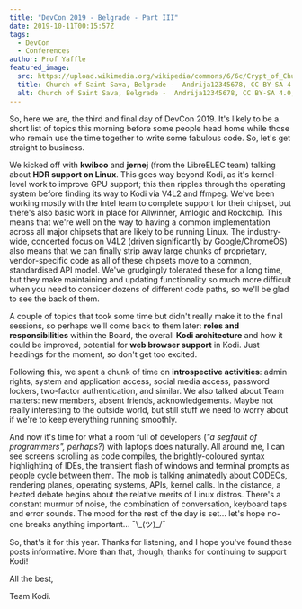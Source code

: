 ```yaml
---
title: "DevCon 2019 - Belgrade - Part III"
date: 2019-10-11T00:15:57Z
tags:
  - DevCon
  - Conferences
author: Prof Yaffle
featured_image:
  src: https://upload.wikimedia.org/wikipedia/commons/6/6c/Crypt_of_Church_of_Saint_Sava%2C_Belgrade%2C_Serbia.jpg
  title: Church of Saint Sava, Belgrade -  Andrija12345678, CC BY-SA 4.0, via Wikimedia Commons
  alt: Church of Saint Sava, Belgrade -  Andrija12345678, CC BY-SA 4.0, via Wikimedia Commons
---
```


So, here we are, the third and final day of DevCon 2019. It's likely to be a short list of topics this morning before some people head home while those who remain use the time together to write some fabulous code. So, let's get straight to business.

We kicked off with **kwiboo** and **jernej** (from the LibreELEC team) talking about **HDR support on Linux**. This goes way beyond Kodi, as it's kernel-level work to improve GPU support; this then ripples through the operating system before finding its way to Kodi via V4L2 and ffmpeg. We've been working mostly with the Intel team to complete support for their chipset, but there's also basic work in place for Allwinner, Amlogic and Rockchip. This means that we're well on the way to having a common implementation across all major chipsets that are likely to be running Linux. The industry-wide, concerted focus on V4L2 (driven significantly by Google/ChromeOS) also means that we can finally strip away large chunks of proprietary, vendor-specific code as all of these chipsets move to a common, standardised API model. We've grudgingly tolerated these for a long time, but they make maintaining and updating functionality so much more difficult when you need to consider dozens of different code paths, so we'll be glad to see the back of them.

A couple of topics that took some time but didn't really make it to the final sessions, so perhaps we'll come back to them later: **roles and responsibilities** within the Board, the overall **Kodi architecture** and how it could be improved, potential for **web browser support** in Kodi. Just headings for the moment, so don't get too excited.

Following this, we spent a chunk of time on **introspective activities**: admin rights, system and application access, social media access, password lockers, two-factor authentication, and similar. We also talked about Team matters: new members, absent friends, acknowledgements. Maybe not really interesting to the outside world, but still stuff we need to worry about if we're to keep everything running smoothly.

And now it's time for what a room full of developers (_"a segfault of programmers", perhaps?_) with laptops does naturally. All around me, I can see screens scrolling as code compiles, the brightly-coloured syntax highlighting of IDEs, the transient flash of windows and terminal prompts as people cycle between them. The mob is talking animatedly about CODECs, rendering planes, operating systems, APIs, kernel calls. In the distance, a heated debate begins about the relative merits of Linux distros. There's a constant murmur of noise, the combination of conversation, keyboard taps and error sounds. The mood for the rest of the day is set... let's hope no-one breaks anything important... ¯\\\_(ツ)\_/¯

So, that's it for this year. Thanks for listening, and I hope you've found these posts informative. More than that, though, thanks for continuing to support Kodi!

All the best,

Team Kodi.
